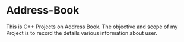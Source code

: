 # Address-Book
This is C++ Projects on Address Book. The objective and scope of my Project is to record the details various information about user.
